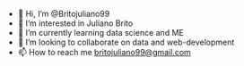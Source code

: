 - 👋 Hi, I’m @Britojuliano99
- 👀 I’m interested in Juliano Brito  
- 🌱 I’m currently learning data science and ME
- 💞️ I’m looking to collaborate on data and web-development
- 📫 How to reach me britojuliano99@gmail.com



<!---
Britojuliano99/Britojuliano99 is a ✨ special ✨ repository because its `README.md` (this file) appears on your GitHub profile.
You can click the Preview link to take a look at your changes.
--->
